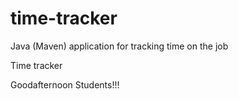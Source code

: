 # time-tracker
Java (Maven) application for tracking time on the job

Time tracker

Goodafternoon Students!!!
